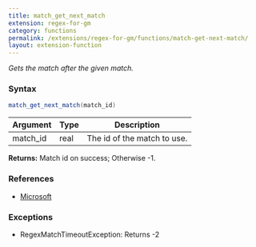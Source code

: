 ```yaml
---
title: match_get_next_match
extension: regex-for-gm
category: functions
permalink: /extensions/regex-for-gm/functions/match-get-next-match/
layout: extension-function
---
```


_Gets the match after the given match._

### Syntax ###
```cs
match_get_next_match(match_id)
```

| Argument | Type | Description |
| --- | --- | --- |
| match_id | real | The id of the match to use. |

**Returns:** Match id on success; Otherwise -1.

### References ###

* [Microsoft](https://docs.microsoft.com/en-us/dotnet/api/system.text.regularexpressions.match.nextmatch?view=netframework-4.7#System_Text_RegularExpressions_Match_NextMatch)

### Exceptions ###

* RegexMatchTimeoutException: Returns -2

